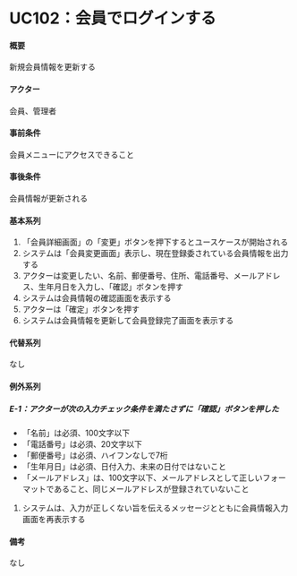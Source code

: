 # UC102：会員でログインする

#### 概要
新規会員情報を更新する
#### アクター
会員、管理者
#### 事前条件
会員メニューにアクセスできること
#### 事後条件
会員情報が更新される

#### 基本系列
1. 「会員詳細画面」の「変更」ボタンを押下するとユースケースが開始される
1. システムは「会員変更画面」表示し、現在登録委されている会員情報を出力する
1. アクターは変更したい、名前、郵便番号、住所、電話番号、メールアドレス、生年月日を入力し、「確認」ボタンを押す
1. システムは会員情報の確認画面を表示する
1. アクターは「確定」ボタンを押す
1. システムは会員情報を更新して会員登録完了画面を表示する

#### 代替系列
なし

#### 例外系列
##### E-1：アクターが次の入力チェック条件を満たさずに「確認」ボタンを押した
- 「名前」は必須、100文字以下
- 「電話番号」は必須、20文字以下
- 「郵便番号」は必須、ハイフンなしで7桁
- 「生年月日」は必須、日付入力、未来の日付ではないこと
- 「メールアドレス」は、100文字以下、メールアドレスとして正しいフォーマットであること、同じメールアドレスが登録されていないこと

1. システムは、入力が正しくない旨を伝えるメッセージとともに会員情報入力画面を再表示する

#### 備考
なし

